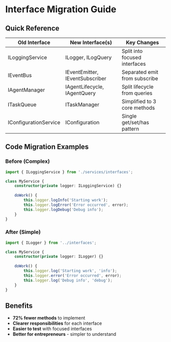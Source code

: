 # Interface Migration Guide

## Quick Reference

| Old Interface | New Interface(s) | Key Changes |
|--------------|------------------|-------------|
| ILoggingService | ILogger, ILogQuery | Split into focused interfaces |
| IEventBus | IEventEmitter, IEventSubscriber | Separated emit from subscribe |
| IAgentManager | IAgentLifecycle, IAgentQuery | Split lifecycle from queries |
| ITaskQueue | ITaskManager | Simplified to 3 core methods |
| IConfigurationService | IConfiguration | Single get/set/has pattern |

## Code Migration Examples

### Before (Complex)
```typescript
import { ILoggingService } from './services/interfaces';

class MyService {
    constructor(private logger: ILoggingService) {}
    
    doWork() {
        this.logger.logInfo('Starting work');
        this.logger.logError('Error occurred', error);
        this.logger.logDebug('Debug info');
    }
}
```

### After (Simple)
```typescript
import { ILogger } from '../interfaces';

class MyService {
    constructor(private logger: ILogger) {}
    
    doWork() {
        this.logger.log('Starting work', 'info');
        this.logger.error('Error occurred', error);
        this.logger.log('Debug info', 'debug');
    }
}
```

## Benefits
- **72% fewer methods** to implement
- **Clearer responsibilities** for each interface
- **Easier to test** with focused interfaces
- **Better for entrepreneurs** - simpler to understand
